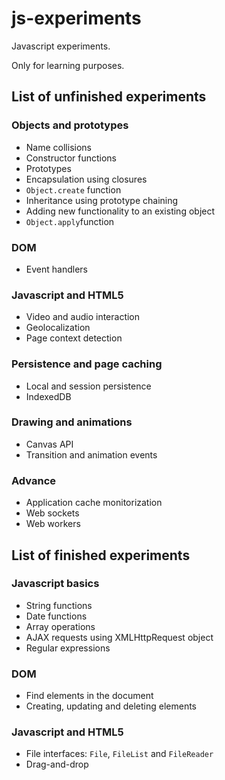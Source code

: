 # js-experiments

Javascript experiments.

Only for learning purposes.

## List of unfinished experiments

### Objects and prototypes
- Name collisions
- Constructor functions
- Prototypes
- Encapsulation using closures
- `Object.create` function
- Inheritance using prototype chaining
- Adding new functionality to an existing object
- `Object.apply`function

### DOM
- Event handlers

### Javascript and HTML5
- Video and audio interaction
- Geolocalization
- Page context detection

### Persistence and page caching
- Local and session persistence
- IndexedDB

### Drawing and animations
- Canvas API
- Transition and animation events

### Advance
- Application cache monitorization
- Web sockets
- Web workers

## List of finished experiments

### Javascript basics
- String functions
- Date functions
- Array operations
- AJAX requests using XMLHttpRequest object
- Regular expressions

### DOM
- Find elements in the document
- Creating, updating and deleting elements

### Javascript and HTML5
- File interfaces: `File`, `FileList` and `FileReader`
- Drag-and-drop
